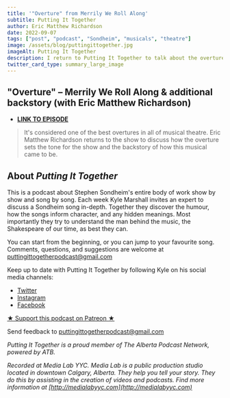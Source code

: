 ```yaml
---
title: '"Overture" from Merrily We Roll Along'
subtitle: Putting It Together
author: Eric Matthew Richardson
date: 2022-09-07
tags: ["post", "podcast", "Sondheim", "musicals", "theatre"]
image: /assets/blog/puttingittogether.jpg
imageAlt: Putting It Together
description: I return to Putting It Together to talk about the overture to a controversial Sondheim show.
twitter_card_type: summary_large_image
---
```


## "Overture" – Merrily We Roll Along & additional backstory (with Eric Matthew Richardson)


- **[LINK TO EPISODE](https://puttingittogether.transistor.fm/s15/2)**

>It's considered one of the best overtures in all of musical theatre. Eric Matthew Richardson returns to the show to discuss how the overture sets the tone for the show and the backstory of how this musical came to be.

## About *Putting It Together*

This is a podcast about Stephen Sondheim's entire body of work show by show and song by song. Each week Kyle Marshall invites an expert to discuss a Sondheim song in-depth. Together they discover the humour, how the songs inform character, and any hidden meanings. Most importantly they try to understand the man behind the music, the Shakespeare of our time, as best they can.

You can start from the beginning, or you can jump to your favourite song. Comments, questions, and suggestions are welcome at puttingittogetherpodcast@gmail.com

Keep up to date with Putting It Together by following Kyle on his social media channels:

* [Twitter](https://twitter.com/thekylemarshall)
* [Instagram](https://www.instagram.com/thekylemarshall/)
* [Facebook](https://www.facebook.com/thekylemarshall/)

[★ Support this podcast on Patreon ★](https://www.patreon.com/puttingittogetherpodcast)

Send feedback to puttingittogetherpodcast@gmail.com

*Putting It Together is a proud member of The Alberta Podcast Network, powered by ATB.*

*Recorded at Media Lab YYC. Media Lab is a public production studio located in downtown Calgary, Alberta. They help you tell your story. They do this by assisting in the creation of videos and podcasts. Find more information at [http://medialabyyc.com](http://medialabyyc.com)*